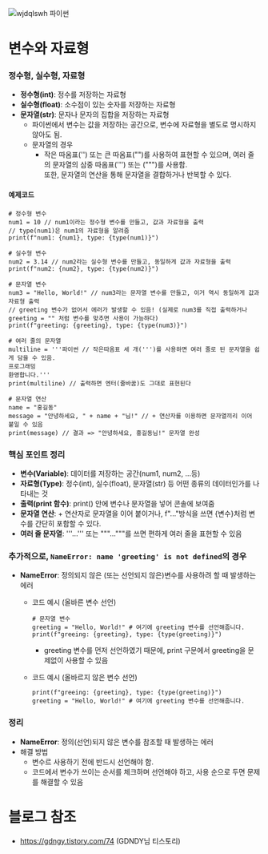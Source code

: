 ![wjdqlswh 파이썬](https://github.com/user-attachments/assets/48ab558d-7aa7-4bfa-b377-61fc277d3ac1)

# 변수와 자료형 
### 정수형, 실수형, 자료형
- <b>정수형(int)</b>: 정수를 저장하는 자료형
- <b>실수형(float)</b>: 소수점이 있는 숫자를 저장하는 자료형
- <b>문자열(str)</b>: 문자나 문자의 집합을 저장하는 자료형
  - 파이썬에서 변수는 값을 저장하는 공간으로, 변수에 자료형을 별도로 명시하지 않아도 됨.
  - 문자열의 경우
    - 작은 따옴표('') 또는 큰 따옴표("")를 사용하여 표현할 수 있으며, 여러 줄의 문자열의 삼중 따옴표(''') 또는 (""")를 사용함.
      <br/>
      또한, 문자열의 연산을 통해 문자열을 결합하거나 반복할 수 있다.

#### 예제코드 
```
# 정수형 변수
num1 = 10 // num1이라는 정수형 변수를 만들고, 값과 자료형을 출력
// type(num1)은 num1의 자료형을 알려줌
print(f"num1: {num1}, type: {type(num1)}") 

# 실수형 변수
num2 = 3.14 // num2라는 실수형 변수를 만들고, 동일하게 값과 자료형을 출력
print(f"num2: {num2}, type: {type(num2)}")

# 문자열 변수
num3 = "Hello, World!" // num3라는 문자열 변수를 만들고, 이거 역시 동일하게 값과 자료형 출력
// greeting 변수가 없어서 에러가 발생할 수 있음! (실제로 num3를 직접 출력하거나 greeting = "" 처럼 변수를 맞추면 사용이 가능하다)
print(f"greeting: {greeting}, type: {type(num3)}")

# 여러 줄의 문자열
multiline = '''파이썬 // 작은따옴표 세 개(''')를 사용하면 여러 줄로 된 문자열을 쉽게 담을 수 있음.
프로그래밍 
환영합니다.'''
print(multiline) // 출력하면 엔터(줄바꿈)도 그대로 표현된다

# 문자열 연산
name = "홍길동"
message = "안녕하세요, " + name + "님!" // + 연산자를 이용하면 문자열끼리 이어 붙일 수 있음
print(message) // 결과 => "안녕하세요, 홍길동님!" 문자열 완성
```
### 핵심 포인트 정리
- <b>변수(Variable)</b>: 데이터를 저장하는 공간(num1, num2, ...등)
- <b>자료형(Type)</b>: 정수(int), 실수(float), 문자열(str) 등 어떤 종류의 데이터인가를 나타내는 것
- <b>출력(print 함수)</b>: print() 안에 변수나 문자열을 넣어 콘솔에 보여줌
- <b>문자열 연산</b>: + 연산자로 문자열을 이어 붙이거나, f"..."방식을 쓰면 {변수}처럼 변수를 간단히 포함할 수 있다.
- <b>여러 줄 문자열</b>: '''...''' 또는 """..."""를 쓰면 편하게 여러 줄을 표현할 수 있음

### 추가적으로, ```NameError: name 'greeting' is not defined```의 경우
- <b>NameError</b>: 정의되지 않은 (또는 선언되지 않은)변수를 사용하려 할 때 발생하는 에러
  - 코드 예시 (올바른 변수 선언)
    ```
    # 문자열 변수
    greeting = "Hello, World!" # 여기에 greeting 변수를 선언해줍니다.
    print(f"greeing: {greeting}, type: {type(greeting)}")
    ```
    - greeting 변수를 먼저 선언하였기 때문에, print 구문에서 greeting을 문제없이 사용할 수 있음
      
  - 코드 예시 (올바르지 않은 변수 선언)
    ```
    print(f"greeing: {greeting}, type: {type(greeting)}")
    greeting = "Hello, World!" # 여기에 greeting 변수를 선언해줍니다.
    ```

### 정리
- <b>NameError</b>: 정의(선언)되지 않은 변수를 참조할 때 발생하는 에러
- 해결 방법
  - 변수르 사용하기 전에 반드시 선언해야 함.
  - 코드에서 변수가 쓰이는 순서를 체크하며 선언해야 하고, 사용 순으로 두면 문제를 해결할 수 있음

# 블로그 참조
- https://gdngy.tistory.com/74 (GDNDY님 티스토리)
